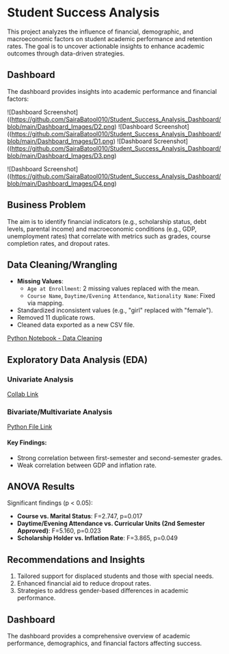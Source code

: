# Student Success Analysis

This project analyzes the influence of financial, demographic, and macroeconomic factors on student academic performance and retention rates. The goal is to uncover actionable insights to enhance academic outcomes through data-driven strategies.

## Dashboard
The dashboard provides insights into academic performance and financial factors:

![Dashboard Screenshot]((https://github.com/SairaBatool010/Student_Success_Analysis_Dashboard/blob/main/Dashboard_Images/D2.png)
![Dashboard Screenshot]((https://github.com/SairaBatool010/Student_Success_Analysis_Dashboard/blob/main/Dashboard_Images/D1.png)
![Dashboard Screenshot]((https://github.com/SairaBatool010/Student_Success_Analysis_Dashboard/blob/main/Dashboard_Images/D3.png)

![Dashboard Screenshot]((https://github.com/SairaBatool010/Student_Success_Analysis_Dashboard/blob/main/Dashboard_Images/D4.png)


## Business Problem
The aim is to identify financial indicators (e.g., scholarship status, debt levels, parental income) and macroeconomic conditions (e.g., GDP, unemployment rates) that correlate with metrics such as grades, course completion rates, and dropout rates.

## Data Cleaning/Wrangling
- **Missing Values**:
  - `Age at Enrollment`: 2 missing values replaced with the mean.
  - `Course Name`, `Daytime/Evening Attendance`, `Nationality Name`: Fixed via mapping.
- Standardized inconsistent values (e.g., "girl" replaced with "female").
- Removed 11 duplicate rows.
- Cleaned data exported as a new CSV file.

[Python Notebook - Data Cleaning](https://colab.research.google.com/drive/12FBE2r0xjHamOoc-Qq_tryNPZPqAWxMS?usp=sharing)

## Exploratory Data Analysis (EDA)
### Univariate Analysis
[Collab Link](https://colab.research.google.com/drive/1ww47nYzSm99LZZrlEmHEfjCbzEUWwblg?usp=sharing)

### Bivariate/Multivariate Analysis
[Python File Link](https://colab.research.google.com/drive/1K5_dpozy8CII_SWVg5CRQ8bt64sfqWUZ?usp=sharing)

#### Key Findings:
- Strong correlation between first-semester and second-semester grades.
- Weak correlation between GDP and inflation rate.

## ANOVA Results
Significant findings (p < 0.05):
- **Course vs. Marital Status**: F=2.747, p=0.017
- **Daytime/Evening Attendance vs. Curricular Units (2nd Semester Approved)**: F=5.160, p=0.023
- **Scholarship Holder vs. Inflation Rate**: F=3.865, p=0.049

## Recommendations and Insights
1. Tailored support for displaced students and those with special needs.
2. Enhanced financial aid to reduce dropout rates.
3. Strategies to address gender-based differences in academic performance.

## Dashboard
The dashboard provides a comprehensive overview of academic performance, demographics, and financial factors affecting success.
